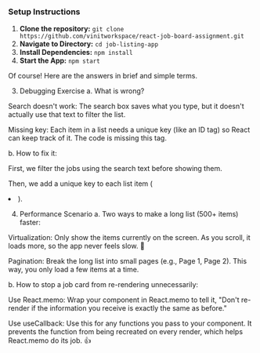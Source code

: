 

### **Setup Instructions**

1.  **Clone the repository:** `git clone https://github.com/vinitworkspace/react-job-board-assignment.git`
2.  **Navigate to Directory:** `cd job-listing-app`
3.  **Install Dependencies:** `npm install`
4.  **Start the App:** `npm start`

Of course! Here are the answers in brief and simple terms.

3. Debugging Exercise
a. What is wrong?

Search doesn't work: The search box saves what you type, but it doesn't actually use that text to filter the list.

Missing key: Each item in a list needs a unique key (like an ID tag) so React can keep track of it. The code is missing this tag.

b. How to fix it:

First, we filter the jobs using the search text before showing them.

Then, we add a unique key to each list item (<li key={job.id}>).

4. Performance Scenario
a. Two ways to make a long list (500+ items) faster:

Virtualization: Only show the items currently on the screen. As you scroll, it loads more, so the app never feels slow. 🚀

Pagination: Break the long list into small pages (e.g., Page 1, Page 2). This way, you only load a few items at a time.

b. How to stop a job card from re-rendering unnecessarily:

Use React.memo: Wrap your component in React.memo to tell it, "Don't re-render if the information you receive is exactly the same as before."

Use useCallback: Use this for any functions you pass to your component. It prevents the function from being recreated on every render, which helps React.memo do its job. 👍

